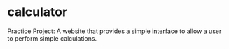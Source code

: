 # calculator
Practice Project: A website that provides a simple interface to allow a user to perform simple calculations.
